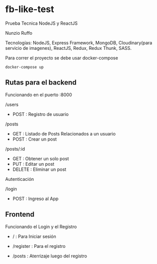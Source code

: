 # fb-like-test


Prueba Tecnica NodeJS y ReactJS

Nunzio Ruffo

Tecnologías: NodeJS, Express Framework, MongoDB, Cloudinary(para servicio de imagenes), ReactJS, Redux,
Redux Thunk, SASS.

Para correr el proyecto se debe usar docker-compose

`docker-compose up`

## Rutas para el backend
Funcionando en el puerto :8000

/users
- POST : Registro de usuario

/posts
- GET       : Listado de Posts Relacionados a un usuario
- POST      : Crear un post

/posts/:id
- GET       : Obtener un solo post
- PUT       : Editar un post
- DELETE    : Eliminar un post

Autenticación

/login 
- POST : Ingreso al App


## Frontend 
Funcionando el Login y el Registro

- /  : Para Iniciar sesión

- /register   : Para el registro

- /posts       : Aterrizaje luego del registro
